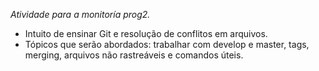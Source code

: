 *Atividade para a monitoría prog2.*
* Intuito de ensinar Git e resolução de conflitos em arquivos.
* Tópicos que serão abordados: trabalhar com develop e master, tags, merging, arquivos não rastreáveis e comandos úteis.
